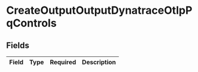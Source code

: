 # CreateOutputOutputDynatraceOtlpPqControls


## Fields

| Field       | Type        | Required    | Description |
| ----------- | ----------- | ----------- | ----------- |
